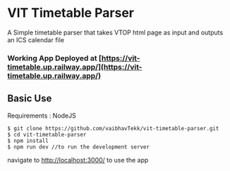 # VIT Timetable Parser

A Simple timetable parser that takes VTOP html page as input and outputs an ICS calendar file

### Working App Deployed at [https://vit-timetable.up.railway.app/](https://vit-timetable.up.railway.app/)

## Basic Use

Requirements : NodeJS

```
$ git clone https://github.com/vaibhavTekk/vit-timetable-parser.git
$ cd vit-timetable-parser
$ npm install
$ npm run dev //to run the development server
```

navigate to [http://localhost:3000/](http://localhost:3000/) to use the app
